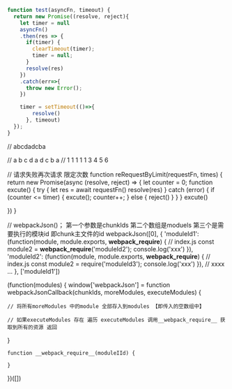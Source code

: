 ```javascript
function test(asyncFn, timeout) {
  return new Promise((resolve, reject){
    let timer = null
    asyncFn()
    .then(res => {
      if(timer) {
        clearTimeout(timer);
        timer = null;
      }
      resolve(res)
    })
    .catch(err=>{
      throw new Error();
    })

    timer = setTimeout(()=>{
        resolve()
      }, timeout)
  });
}

````

// abcdadcba

// a b c d a d c b a 
// 1 1 1 1 1 3 4 5 6


// 请求失败再次请求 限定次数
function reRequestByLimit(requestFn, times) {
  return new Promise(async (resolve, reject) => {
    let counter = 0;
    function excute() {
      try {
        let res = await requestFn()
        resolve(res)
      } catch (error) {
        if (counter <= timer) {
          excute();
          counter++;
        } else {
          reject()
        }
      }
    }
    excute()

  })
}


// webpackJson()； 第一个参数是chunkIds  第二个数组是moduels 第三个是需要执行的模块id 即chunk主文件的id 
webpackJson([0], {
  'moduleId1': (function(module, module.exports, __webpack_require__) {
      // index.js
      const module2 = __webpack_require__('moduleId2');
      console.log('xxx')
  }),
  'moduleId2':  (function(module, module.exports, __webpack_require__) {
      // index.js
      const module2 = require('moduleId3');
      console.log('xxx')
  }),
  // xxxx ...
}, ['moduleId1'])

(function(modules) {
  window['webpackJson'] = function webpackJsonCallback(chunkIds, moreModules, executeModules) {

    // 将所有moreModules 中的module 全部存入到modules 【即传入的空数组中】

    // 如果executeModules 存在 遍历 executeModules 调用__webpack_require__ 获取到所有的资源 返回

  }



    function __webpack_require__(moduleIId) {

    }

})([])
